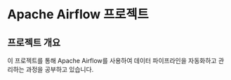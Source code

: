 # Apache Airflow 프로젝트

## 프로젝트 개요
이 프로젝트를 통해 Apache Airflow를 사용하여 데이터 파이프라인을 자동화하고 관리하는 과정을 공부하고 있습니다. 